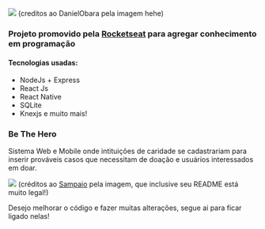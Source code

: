 

<img src="https://github.com/DanielObara/SemanaOmnistack11/blob/master/.github/logo.svg">
(creditos ao DanielObara pela imagem hehe)

### Projeto promovido pela <a href="https://rocketseat.com.br/">Rocketseat</a> para agregar conhecimento em programação 

#### Tecnologias usadas:
- NodeJs + Express
- React Js
- React Native
- SQLite 
- Knexjs e muito mais!

### Be The Hero
 Sistema Web e Mobile onde intituições de caridade se cadastrariam para inserir prováveis casos que necessitam de doação e usuários interessados em doar.
 
 
 <img src="https://github.com/apsampaio/semana-omnistack-11/blob/master/git/prev.png">
 (créditos ao <a href="https://github.com/apsampaio/semana-omnistack-11">Sampaio</a> pela imagem, que inclusive seu README está muito legal!)

 
 
 Desejo melhorar o código e fazer muitas alterações, segue ai para ficar ligado nelas!
